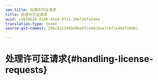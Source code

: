 ```yaml
---
seo-title: 处理许可证请求
title: 处理许可证请求
uuid: cd8f4b24-8106-41e8-97a1-39ef26fa3aee
translation-type: tm+mt
source-git-commit: 29bc8323460d9be0fce66cbea7c6fce46df20d61

---
```



# 处理许可证请求{#handling-license-requests}

